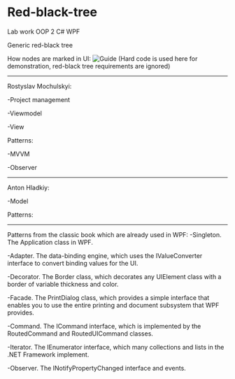 # Red-black-tree
Lab work OOP 2 С# WPF

Generic red-black tree

How nodes are marked in UI:
![Guide](https://github.com/RostyslavMV/Red-black-tree/blob/master/RedBlackTreeGuide.jpg)
(Hard code is used here for demonstration, red-black tree requirements are ignored)

--------------------------------------------------------------------------------------------------------------------------------
Rostyslav Mochulskyi:

-Project management

-Viewmodel

-View

Patterns:

-MVVM

-Observer

--------------------------------------------------------------------------------------------------------------------------------

Anton Hladkiy:

-Model

Patterns:





--------------------------------------------------------------------------------------------------------------------------------
Patterns from the classic book which are already used in WPF:
-Singleton. The Application class in WPF.

-Adapter. The data-binding engine, which uses the IValueConverter interface to convert binding values for the UI.

-Decorator. The Border class, which decorates any UIElement class with a border of variable thickness and color.

-Facade. The PrintDialog class, which provides a simple interface that enables you to use the entire printing and document subsystem that WPF provides.

-Command. The ICommand interface, which is implemented by the RoutedCommand and RoutedUICommand classes.

-Iterator. The IEnumerator interface, which many collections and lists in the .NET Framework implement.

-Observer. The INotifyPropertyChanged interface and events.
